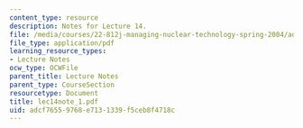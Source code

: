 ```yaml
---
content_type: resource
description: Notes for Lecture 14.
file: /media/courses/22-812j-managing-nuclear-technology-spring-2004/adcf76559768e7131339f5ceb8f4718c_lec14note_1.pdf
file_type: application/pdf
learning_resource_types:
- Lecture Notes
ocw_type: OCWFile
parent_title: Lecture Notes
parent_type: CourseSection
resourcetype: Document
title: lec14note_1.pdf
uid: adcf7655-9768-e713-1339-f5ceb8f4718c
---
```

